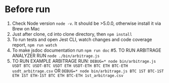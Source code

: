 Before run
==========
1. Check Node version ```node -v```. It should be >5.0.0, otherwise install it via Brew on Mac
2. Just after clone, cd into clone directory, then ```npm install```
3. To run tests and open Jest CLI, watch changes and code coverage report, ```npm run watch```
4. To make jsdoc documentation run ```npm run doc```
#5. TO RUN ARBITRAGE ANALYZER RUN ```node ./bin/arbitrage.js```
5. TO RUN EXAMPLE ARBITRAGE RUN: ```DEBUG=* node bin/arbitrage.js USDT BTC USDT-BTC USDT ETH USDT-ETH BTC ETH BTC-ETH usdt_arbitrage.csv```
OR ```DEBUG=* node bin/arbitrage.js BTC 1ST BTC-1ST ETH 1ST ETH-1ST BTC ETH BTC-ETH 1st_arbitrage.csv```

